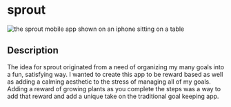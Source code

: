# sprout
![the sprout mobile app shown on an iphone sitting on a table](https://toriadev-portfolio.s3.us-west-2.amazonaws.com/projects/sprout-02.png)
## Description
The idea for sprout originated from a need of organizing my many goals into a fun, satisfying way. I wanted to create this app to be reward based as well as adding a calming aesthetic to the stress of managing all of my goals. Adding a reward of growing plants as you complete the steps was a way to add that reward and add a unique take on the traditional goal keeping app.
